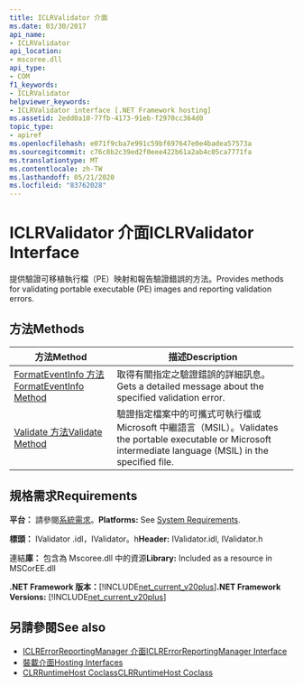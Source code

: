 ```yaml
---
title: ICLRValidator 介面
ms.date: 03/30/2017
api_name:
- ICLRValidator
api_location:
- mscoree.dll
api_type:
- COM
f1_keywords:
- ICLRValidator
helpviewer_keywords:
- ICLRValidator interface [.NET Framework hosting]
ms.assetid: 2edd0a10-77fb-4173-91eb-f2970cc364d0
topic_type:
- apiref
ms.openlocfilehash: e071f9cba7e991c59bf697647e0e4badea57573a
ms.sourcegitcommit: c76c8b2c39ed2f0eee422b61a2ab4c05ca7771fa
ms.translationtype: MT
ms.contentlocale: zh-TW
ms.lasthandoff: 05/21/2020
ms.locfileid: "83762028"
---
```

# <a name="iclrvalidator-interface"></a><span data-ttu-id="e64ee-102">ICLRValidator 介面</span><span class="sxs-lookup"><span data-stu-id="e64ee-102">ICLRValidator Interface</span></span>
<span data-ttu-id="e64ee-103">提供驗證可移植執行檔（PE）映射和報告驗證錯誤的方法。</span><span class="sxs-lookup"><span data-stu-id="e64ee-103">Provides methods for validating portable executable (PE) images and reporting validation errors.</span></span>  
  
## <a name="methods"></a><span data-ttu-id="e64ee-104">方法</span><span class="sxs-lookup"><span data-stu-id="e64ee-104">Methods</span></span>  
  
|<span data-ttu-id="e64ee-105">方法</span><span class="sxs-lookup"><span data-stu-id="e64ee-105">Method</span></span>|<span data-ttu-id="e64ee-106">描述</span><span class="sxs-lookup"><span data-stu-id="e64ee-106">Description</span></span>|  
|------------|-----------------|  
|[<span data-ttu-id="e64ee-107">FormatEventInfo 方法</span><span class="sxs-lookup"><span data-stu-id="e64ee-107">FormatEventInfo Method</span></span>](iclrvalidator-formateventinfo-method.md)|<span data-ttu-id="e64ee-108">取得有關指定之驗證錯誤的詳細訊息。</span><span class="sxs-lookup"><span data-stu-id="e64ee-108">Gets a detailed message about the specified validation error.</span></span>|  
|[<span data-ttu-id="e64ee-109">Validate 方法</span><span class="sxs-lookup"><span data-stu-id="e64ee-109">Validate Method</span></span>](iclrvalidator-validate-method.md)|<span data-ttu-id="e64ee-110">驗證指定檔案中的可攜式可執行檔或 Microsoft 中繼語言（MSIL）。</span><span class="sxs-lookup"><span data-stu-id="e64ee-110">Validates the portable executable or Microsoft intermediate language (MSIL) in the specified file.</span></span>|  
  
## <a name="requirements"></a><span data-ttu-id="e64ee-111">規格需求</span><span class="sxs-lookup"><span data-stu-id="e64ee-111">Requirements</span></span>  
 <span data-ttu-id="e64ee-112">**平台：** 請參閱[系統需求](../../get-started/system-requirements.md)。</span><span class="sxs-lookup"><span data-stu-id="e64ee-112">**Platforms:** See [System Requirements](../../get-started/system-requirements.md).</span></span>  
  
 <span data-ttu-id="e64ee-113">**標頭：** IValidator .idl，IValidator。h</span><span class="sxs-lookup"><span data-stu-id="e64ee-113">**Header:** IValidator.idl, IValidator.h</span></span>  
  
 <span data-ttu-id="e64ee-114">連結**庫：** 包含為 Mscoree.dll 中的資源</span><span class="sxs-lookup"><span data-stu-id="e64ee-114">**Library:** Included as a resource in MSCorEE.dll</span></span>  
  
 <span data-ttu-id="e64ee-115">**.NET Framework 版本：**[!INCLUDE[net_current_v20plus](../../../../includes/net-current-v20plus-md.md)]</span><span class="sxs-lookup"><span data-stu-id="e64ee-115">**.NET Framework Versions:** [!INCLUDE[net_current_v20plus](../../../../includes/net-current-v20plus-md.md)]</span></span>  
  
## <a name="see-also"></a><span data-ttu-id="e64ee-116">另請參閱</span><span class="sxs-lookup"><span data-stu-id="e64ee-116">See also</span></span>

- [<span data-ttu-id="e64ee-117">ICLRErrorReportingManager 介面</span><span class="sxs-lookup"><span data-stu-id="e64ee-117">ICLRErrorReportingManager Interface</span></span>](iclrerrorreportingmanager-interface.md)
- [<span data-ttu-id="e64ee-118">裝載介面</span><span class="sxs-lookup"><span data-stu-id="e64ee-118">Hosting Interfaces</span></span>](hosting-interfaces.md)
- [<span data-ttu-id="e64ee-119">CLRRuntimeHost Coclass</span><span class="sxs-lookup"><span data-stu-id="e64ee-119">CLRRuntimeHost Coclass</span></span>](clrruntimehost-coclass.md)
